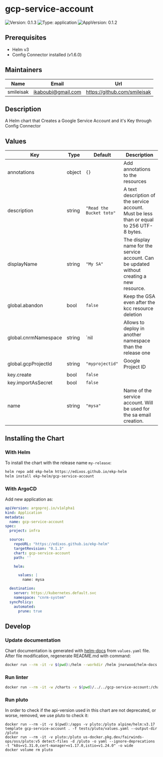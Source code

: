 # gcp-service-account

![Version: 0.1.3](https://img.shields.io/badge/Version-0.1.3-informational?style=flat-square) ![Type: application](https://img.shields.io/badge/Type-application-informational?style=flat-square) ![AppVersion: 0.1.2](https://img.shields.io/badge/AppVersion-0.1.2-informational?style=flat-square)

## Prerequisites

- Helm v3
- Config Connector installed (v1.6.0)

## Maintainers

| Name | Email | Url |
| ---- | ------ | --- |
| smileisak | <ikaboubi@gmail.com> | <https://github.com/smileisak> |

## Description

A Helm chart that Creates a Google Service Account and it's Key through Config Connector

## Values

| Key | Type | Default | Description |
|-----|------|---------|-------------|
| annotations | object | `{}` | Add annotations to the resources |
| description | string | `"Read the Bucket toto"` | A text description of the service account. Must be less than or equal to 256 UTF-8 bytes. |
| displayName | string | `"My SA"` | The display name for the service account. Can be updated without creating a new resource. |
| global.abandon | bool | `false` | Keep the GSA even after the kcc resource deletion |
| global.cnrmNamespace | string | `nil | Allows to deploy in another namespace than the release one |
| global.gcpProjectId | string | `"myprojectid"` | Google Project ID |
| key.create | bool | `false` |  |
| key.importAsSecret | bool | `false` |  |
| name | string | `"mysa"` | Name of the service account. Will be used for the sa email creation. |

## Installing the Chart

### With Helm

To install the chart with the release name `my-release`:

```bash
helm repo add ekp-helm https://edixos.github.io/ekp-helm
helm install ekp-helm/gcp-service-account
```

### With ArgoCD

Add new application as:

```yaml
apiVersion: argoproj.io/v1alpha1
kind: Application
metadata:
  name: gcp-service-account
spec:
  project: infra

  source:
    repoURL: "https://edixos.github.io/ekp-helm"
    targetRevision: "0.1.3"
    chart: gcp-service-account
    path: ''

    helm:

      values: |
        name: mysa

  destination:
    server: https://kubernetes.default.svc
    namespace: "cnrm-system"
  syncPolicy:
    automated:
      prune: true
```

## Develop

### Update documentation

Chart documentation is generated with [helm-docs](https://github.com/norwoodj/helm-docs) from `values.yaml` file.
After file modification, regenerate README.md with command:

```bash
docker run --rm -it -v $(pwd):/helm --workdir /helm jnorwood/helm-docs:v1.14.2 helm-docs
```

### Run linter

```bash
docker run --rm -it -w /charts -v $(pwd)/../../gcp-service-account:/charts quay.io/helmpack/chart-testing:v3.12.0 ct lint --charts /charts/charts/gcp-service-account --config /charts/charts/gcp-service-account/ct.yaml
```

### Run pluto

In order to check if the api-version used in this chart are not deprecated, or worse, removed, we use pluto to check it:

```
docker run --rm -it -v $(pwd):/apps -v pluto:/pluto alpine/helm:v3.17 template gcp-service-account . -f tests/pluto/values.yaml --output-dir /pluto
docker run --rm -it -v pluto:/pluto us-docker.pkg.dev/fairwinds-ops/oss/pluto:v5 detect-files -d /pluto -o yaml --ignore-deprecations -t "k8s=v1.31.0,cert-manager=v1.17.0,istio=v1.24.0" -o wide
docker volume rm pluto
```

